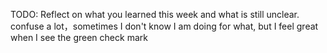 TODO: Reflect on what you learned this week and what is still unclear.
confuse a lot，sometimes I don't know I am doing for what, but I feel great when I see the green check mark